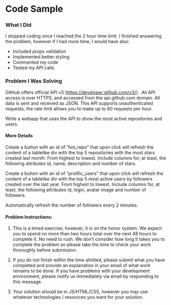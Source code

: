 # Code Sample

### What I Did

I stopped coding once I reached the 2 hour time limit.
I finished answering the problem, however if I had more time, I would have also: 

- Included props validation
- Implemented better styling
- Commented my code
- Tested my API calls

### Problem I Was Solving

GitHub offers official API v3 (https://developer.github.com/v3/) . All API access is over
HTTPS, and accessed from the api.github.com domain. All data is sent and received as
JSON. This API supports unauthenticated requests, the rate limit allows you to make up
to 60 requests per hour.

Write a webapp that uses the API to show the most active repositories and users.

#### More Details
Create a button with an id of “hot_repo” that upon click will refresh the content of a
tablelike div with the top 5 repositories with the most stars created last month. From
highest to lowest. Include columns for, at least, the following attributes id, name,
description and number of stars.

Create a button with an id of “prolific_users” that upon click will refresh the content of a
tablelike div with the top 5 most active users by followers created over the last year.
From highest to lowest. Include columns for, at least, the following attributes id, login,
avatar image and number of followers.

Automatically refresh the number of followers every 2 minutes.

#### Problem Instructions:

1. This is a timed exercise; however, it is on the honor system. We expect you
to spend no more than two hours total over the next 48 hours to complete
it. No need to rush. We don’t consider how long it takes you to complete
the problem so please take the time to check your work thoroughly before
submission.

2. If you do not finish within the time allotted, please submit what you have
completed and provide an explanation in your email of what work remains
to be done. If you have problems with your development environment,
please notify us immediately via email by responding to this message.

3. Your solution should be in JS/HTML/CSS, however you may use whatever
technologies / resources you want for your solution.
